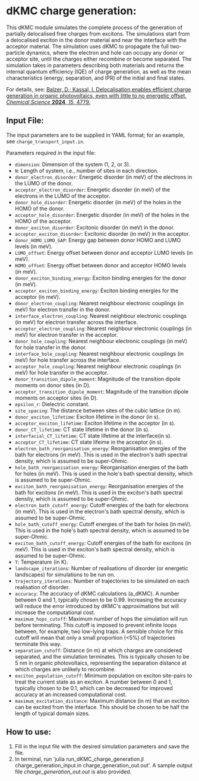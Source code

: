 # dKMC charge generation:
This dKMC module simulates the complete process of the generation of partially delocalised free charges from excitons. The simulations start from a delocalised exciton in the donor material and near the interface with the acceptor material. The simulation uses dKMC to propagate the full two-particle dynamics, where the electron and hole can occupy any donor or acceptor site, until the charges either recombine or become separated. The simulation takes in parameters describing both materials and returns the internal quantum efficiency (IQE) of charge generation, as well as the mean characteristics (energy, separation, and IPR) of the initial and final states.

For details, see:
[Balzer, D.; Kassal, I. Delocalisation enables efficient charge generation in organic photovoltaics, even with little to no energetic offset. *Chemical Science* **2024**, *15*, 4779.](https://pubs.rsc.org/en/content/articlelanding/2024/sc/d3sc05409h)

## Input File:
The input parameters are to be supplied in YAML format; for an example, see `charge_transport_input.in`.

Parameters required in the input file:
- `dimension`: Dimension of the system (1, 2, or 3).
- `N`: Length of system, i.e., number of sites in each direction.
- `donor_electron_disorder`: Energetic disorder (in meV) of the electrons in the LUMO of the donor.
- `acceptor_electron_disorder`: Energetic disorder (in meV) of the electrons in the LUMO of the acceptor.
- `donor_hole_disorder`: Energetic disorder (in meV) of the holes in the HOMO of the donor.
- `acceptor_hole_disorder`: Energetic disorder (in meV) of the holes in the HOMO of the acceptor.
- `donor_exciton_disorder`: Excitonic disorder (in meV) in the donor.
- `acceptor_exciton_disorder`: Excitonic disorder (in meV) in the acceptor.
- `donor_HOMO_LUMO_GAP`: Energy gap between donor HOMO and LUMO levels (in meV).
- `LUMO_offset`: Energy offset between donor and acceptor LUMO levels (in meV).
- `HOMO_offset`: Energy offset between donor and acceptor HOMO levels (in meV).
- `donor_exciton_binding_energy`: Exciton binding energies for the donor (in meV).
- `acceptor_exciton_binding_energy`: Exciton binding energies for the acceptor (in meV).
- `donor_electron_coupling`: Nearest neighbour electronic couplings (in meV) for electron transfer in the donor.
- `interface_electron_coupling`: Nearest neighbour electronic couplings (in meV) for electron transfer across the interface.
- `acceptor_electron_coupling`: Nearest neighbour electronic couplings (in meV) for electron transfer in the acceptor.
- `donor_hole_coupling`: Nearest neighbour electronic couplings (in meV) for hole transfer in the donor.
- `interface_hole_coupling`: Nearest neighbour electronic couplings (in meV) for hole transfer across the interface.
- `acceptor_hole_coupling`: Nearest neighbour electronic couplings (in meV) for hole transfer in the acceptor.
- `donor_transition_dipole_moment`: Magnitude of the transition dipole moments on donor sites (in D).
- `acceptor_transition_dipole_moment`: Magnitude of the transition dipole moments on acceptor sites (in D).
- `epsilon_r`: Dielectric constant.
- `site_spacing`: The distance between sites of the cubic lattice (in m).
- `donor_exciton_lifetime`: Exciton lifetime in the donor (in s).
- `acceptor_exciton_lifetime`: Exciton lifetime in the acceptor (in s).
- `donor_CT_lifetime`: CT state lifetime in the donor (in s).
- `interfacial_CT_lifetime`: CT state lifetime at the interface(in s).
- `acceptor_CT_lifetime`: CT state lifeime in the acceptor (in s).
- `electron_bath_reorganisation_energy`: Reorganisation energies of the bath for electrons (in meV). This is used in the electron's bath spectral density, which is assumed to be super-Ohmic.
- `hole_bath_reorganisation_energy`: Reorganisation energies of the bath for holes (in meV). This is used in the hole's bath spectral density, which is assumed to be super-Ohmic.
- `exciton_bath_reorganisation_energy`: Reorganisation energies of the bath for excitons (in meV). This is used in the exciton's bath spectral density, which is assumed to be super-Ohmic.
- `electron_bath_cutoff_energy`: Cutoff energies of the bath for electrons (in meV). This is used in the electron's bath spectral density, which is assumed to be super-Ohmic.
- `hole_bath_cutoff_energy`: Cutoff energies of the bath for holes (in meV). This is used in the hole's bath spectral density, which is assumed to be super-Ohmic.
- `exciton_bath_cutoff_energy`: Cutoff energies of the bath for excitons (in meV). This is used in the exciton's bath spectral density, which is assumed to be super-Ohmic.
- `T`: Temperature (in K).
- `landscape_iterations`: Number of realisations of disorder (or energetic landscapes) for simulations to be run on.
- `trajectory_iterations`: Number of trajectories to be simulated on each realisation of disorder.
- `accuracy`: The accuracy of dKMC calculations (a_dKMC). A number between 0 and 1, typically chosen to be 0.99. Increasing the accuracy will reduce the error introduced by dKMC's approximations but will increase the computational cost.
- `maximum_hops_cutoff`: Maximum number of hops the simulation will run before terminating. This cutoff is imposed to prevent infinite loops between, for example, two low-lying traps. A sensible choice for this cutoff will mean that only a small proportion (<5%) of trajectories terminate this way.
- `separation_cutoff`: Distance (in m) at which charges are considered separated, and the simulation terminates. This is typically chosen to be 5 nm in organic photovoltaics, representing the separation distance at which charges are unlikely to recombine.
- `exciton_population_cutoff`: Minimum population on exciton site-pairs to treat the current state as an exciton. A number between 0 and 1, typically chosen to be 0.1, which can be decreased for improved accuracy at an increased computational cost.
- `maximum_excitation_distance`: Maximum distance (in m) that an exciton can be excited from the interface. This should be chosen to be half the length of typical domain sizes.

## How to use:
1. Fill in the input file with the desired simulation parameters and save the file.
2. In terminal, run 'julia run_dKMC_charge_generation.jl charge_generation_input.in charge_generation_out.out'.
A sample output file *charge_generation_out.out* is also provided.